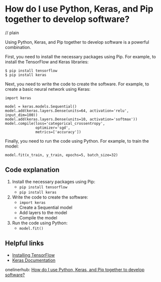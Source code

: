 # How do I use Python, Keras, and Pip together to develop software?
// plain

Using Python, Keras, and Pip together to develop software is a powerful combination.

First, you need to install the necessary packages using Pip. For example, to install the TensorFlow and Keras libraries:
```
$ pip install tensorflow
$ pip install keras
```

Next, you need to write the code to create the software. For example, to create a basic neural network using Keras:
```
import keras

model = keras.models.Sequential()
model.add(keras.layers.Dense(units=64, activation='relu', input_dim=100))
model.add(keras.layers.Dense(units=10, activation='softmax'))
model.compile(loss='categorical_crossentropy',
              optimizer='sgd',
              metrics=['accuracy'])
```

Finally, you need to run the code using Python. For example, to train the model:
```
model.fit(x_train, y_train, epochs=5, batch_size=32)
```

## Code explanation

1. Install the necessary packages using Pip:
    - `pip install tensorflow`
    - `pip install keras`
2. Write the code to create the software:
    - `import keras`
    - Create a Sequential model
    - Add layers to the model
    - Compile the model
3. Run the code using Python:
    - `model.fit()`

## Helpful links
- [Installing TensorFlow](https://www.tensorflow.org/install)
- [Keras Documentation](https://keras.io/getting-started/sequential-model-guide/)

onelinerhub: [How do I use Python, Keras, and Pip together to develop software?](https://onelinerhub.com/python-keras/how-do-i-use-python--keras--and-pip-together-to-develop-software)
